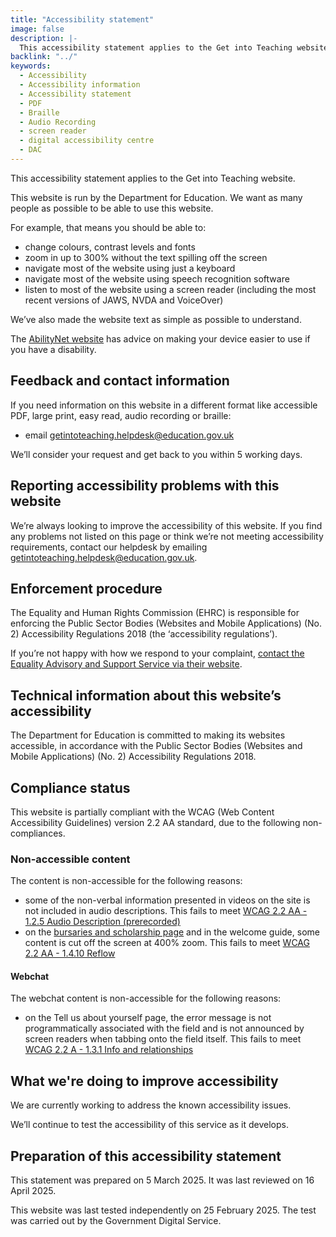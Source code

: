 ```yaml
---
title: "Accessibility statement"
image: false
description: |-
  This accessibility statement applies to the Get into Teaching website, which is run by the Department for Education.
backlink: "../"
keywords:
  - Accessibility
  - Accessibility information
  - Accessibility statement
  - PDF
  - Braille
  - Audio Recording
  - screen reader
  - digital accessibility centre
  - DAC
---
```


This accessibility statement applies to the Get into Teaching website.

This website is run by the Department for Education. We want as many people as possible to be able to use this website.

For example, that means you should be able to:

* change colours, contrast levels and fonts
* zoom in up to 300% without the text spilling off the screen
* navigate most of the website using just a keyboard
* navigate most of the website using speech recognition software
* listen to most of the website using a screen reader (including the most recent versions of JAWS, NVDA and VoiceOver)

We’ve also made the website text as simple as possible to understand.

The [AbilityNet website](https://mcmw.abilitynet.org.uk/) has advice on making your device easier to use if you have a disability.

## Feedback and contact information

If you need information on this website in a different format like accessible PDF, large print, easy read, audio recording or braille:

* email [getintoteaching.helpdesk@education.gov.uk](mailto:getintoteaching.helpdesk@education.gov.uk)

We’ll consider your request and get back to you within 5 working days.

## Reporting accessibility problems with this website

We’re always looking to improve the accessibility of this website. If you find any problems not listed on this page or think we’re not meeting accessibility requirements, contact our helpdesk by emailing [getintoteaching.helpdesk@education.gov.uk](mailto:getintoteaching.helpdesk@education.gov.uk).

## Enforcement procedure

The Equality and Human Rights Commission (EHRC) is responsible for enforcing the Public Sector Bodies (Websites and Mobile Applications) (No. 2) Accessibility Regulations 2018 (the ‘accessibility regulations’).

If you’re not happy with how we respond to your complaint, [contact the Equality Advisory and Support Service via their website](https://www.equalityadvisoryservice.com/).

## Technical information about this website’s accessibility

The Department for Education is committed to making its websites accessible, in accordance with the Public Sector Bodies (Websites and Mobile Applications) (No. 2) Accessibility Regulations 2018.

## Compliance status

This website is partially compliant with the WCAG (Web Content Accessibility Guidelines) version 2.2 AA standard, due to the following non-compliances.

### Non-accessible content

The content is non-accessible for the following reasons:

* some of the non-verbal information presented in videos on the site is not included in audio descriptions. This fails to meet [WCAG 2.2 AA - 1.2.5 Audio Description (prerecorded)](https://www.w3.org/WAI/WCAG22/Understanding/audio-description-prerecorded)
* on the [bursaries and scholarship page](/funding-and-support/scholarships-and-bursaries) and in the welcome guide, some content is cut off the screen at 400% zoom. This fails to meet [WCAG 2.2 AA - 1.4.10 Reflow](https://www.w3.org/WAI/WCAG22/Understanding/reflow)

#### Webchat

The webchat content is non-accessible for the following reasons:

* on the Tell us about yourself page, the error message is not programmatically associated with the field and is not announced by screen readers when tabbing onto the field itself. This fails to meet [WCAG 2.2 A - 1.3.1 Info and relationships](https://www.w3.org/WAI/WCAG22/Understanding/info-and-relationships)

## What we're doing to improve accessibility

We are currently working to address the known accessibility issues.

We’ll continue to test the accessibility of this service as it develops.

## Preparation of this accessibility statement

This statement was prepared on 5 March 2025. It was last reviewed on 16 April 2025.

This website was last tested independently on 25 February 2025. The test was carried out by the Government Digital Service.
